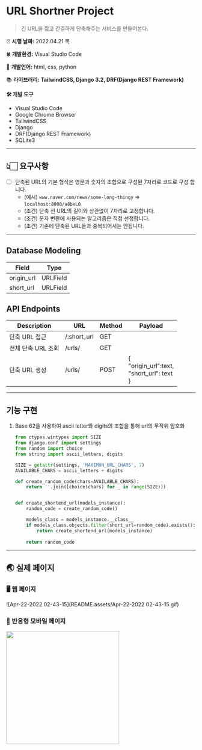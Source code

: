 # URL Shortner Project

> 긴 URL을 짧고 간결하게 단축해주는 서비스를 만들어본다.

⏰ **시행 날짜:** 2022.04.21 목

🍀 **개발환경:** Visual Studio Code

👄 **개발언어:** html, css, python

📚 **라이브러리:** **TailwindCSS, Django 3.2,  DRF(Django REST Framework)**

**🛠 개발 도구** 

- Visual Studio Code
- Google Chrome Browser
- TailwindCSS
- Django
- DRF(Django REST Framework)
- SQLite3

---

## 👆🏻 요구사항

- [ ] 단축된 URL의 기본 형식은 영문과 숫자의 조합으로 구성된 7자리로 코드로 구성 합니다.
  - (예시) `www.naver.com/news/some-long-thingy` ⇒ `localhost:8000/a8bxL0`
  - (조건) 단축 전 URL의 길이와 상관없이 7자리로 고정합니다.
  - (조건) 문자 변환에 사용되는 알고리즘은 직접 선정합니다.
  - (조건) 기존에 단축된 URL들과 중복되어서는 안됩니다.

---

## Database Modeling

| Field      | Type     |
| ---------- | -------- |
| origin_url | URLField |
| short_url  | URLField |

## API Endpoints

| Description        | URL         | Method | Payload                                                 |
| ------------------ | ----------- | ------ | ------------------------------------------------------- |
| 단축 URL 접근      | /:short_url | GET    |                                                         |
| 전체 단축 URL 조회 | /urls/      | GET    |                                                         |
| 단축 URL 생성      | /urls/      | POST   | {<br />"origin_url":text,<br />"short_url": text<br />} |

---

## 기능 구현

1. Base 62을 사용하여 ascii letter와 digits의 조합을 통해 url의 무작위 암호화

   ```python
   from ctypes.wintypes import SIZE
   from django.conf import settings
   from random import choice
   from string import ascii_letters, digits
   
   SIZE = getattr(settings, 'MAXIMUN_URL_CHARS', 7)
   AVAILABLE_CHARS = ascii_letters + digits
   
   def create_random_code(chars=AVAILABLE_CHARS):
       return ''.join([choice(chars) for _ in range(SIZE)])
   
   
   def create_shortend_url(models_instance):
       random_code = create_random_code()
   
       models_class = models_instance.__class__
       if models_class.objects.filter(short_url=random_code).exists():
           return create_shortend_url(models_instance)
       
       return random_code
   ```



---

## 🌏 실제 페이지 

### 🖥 웹 페이지

![Apr-22-2022 02-43-15](README.assets/Apr-22-2022 02-43-15.gif)

### 📱 반응형 모바일 페이지

<img src="README.assets/Apr-22-2022 02-58-47-0563968.gif" width=300 />

